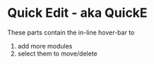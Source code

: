 ﻿
# Quick Edit - aka QuickE

These parts contain the in-line hover-bar to 

1. add more modules
2. select them to move/delete
